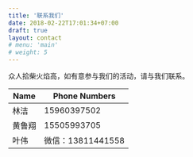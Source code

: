 ```yaml
---
title: '联系我们'
date: 2018-02-22T17:01:34+07:00
draft: true
layout: contact
# menu: 'main'
# weight: 5
---
```


众人拾柴火焰高，如有意参与我们的活动，请与我们联系。

| Name      | Phone Numbers   |
| --------- | --------------- |
| 林洁   | 15960397502 |
| 黄鲁翔 | 15505993705 |
| 叶伟  | 微信：13811441558 |
